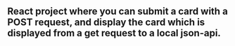 ## React project where you can submit a card with a POST request, and display the card which is displayed from a get request to a local json-api.
